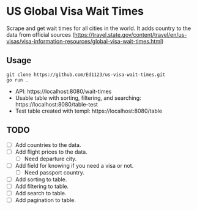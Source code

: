 # US Global Visa Wait Times

Scrape and get wait times for all cities in the world. It adds country to the data from official sources (https://travel.state.gov/content/travel/en/us-visas/visa-information-resources/global-visa-wait-times.html)

## Usage

```console
git clone https://github.com/Ed1123/us-visa-wait-times.git
go run .
```

- API: https://localhost:8080/wait-times
- Usable table with sorting, filtering, and searching: https://localhost:8080/table-test
- Test table created with templ: https://localhost:8080/table

## TODO

- [ ] Add countries to the data.
- [ ] Add flight prices to the data.
  - [ ] Need departure city.
- [ ] Add field for knowing if you need a visa or not.
  - [ ] Need passport country.
- [ ] Add sorting to table.
- [ ] Add filtering to table.
- [ ] Add search to table.
- [ ] Add pagination to table.
